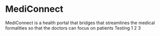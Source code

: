 # MediConnect
MediConnect is a health portal that bridges that streamlines the medical formalities so that the doctors can focus on patients
Testing 1 2 3 
